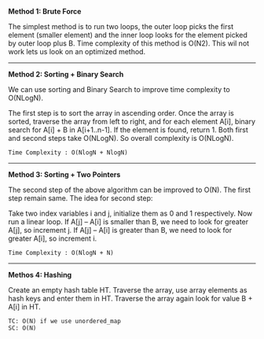 **Method 1: Brute Force**

The simplest method is to run two loops, the outer loop picks the first element (smaller element) and the inner loop looks for the element picked by outer loop plus B.
Time complexity of this method is O(N2). This wil not work lets us look on an optimized method.
***
**Method 2: Sorting + Binary Search**

We can use sorting and Binary Search to improve time complexity to O(NLogN).

The first step is to sort the array in ascending order.
Once the array is sorted, traverse the array from left to right, and for each element A[i], binary search for A[i] + B in A[i+1..n-1]. If the element is found, return 1.
Both first and second steps take O(NLogN). So overall complexity is O(NLogN).
    
    Time Complexity : O(NlogN + NlogN)
***
**Method 3: Sorting + Two Pointers**

The second step of the above algorithm can be improved to O(N). The first step remain same.
The idea for second step:

Take two index variables i and j, initialize them as 0 and 1 respectively.
Now run a linear loop. If A[j] – A[i] is smaller than B, we need to look for greater A[j], so increment j.
If A[j] – A[i] is greater than B, we need to look for greater A[i], so increment i.
    
    Time Complexity : O(NlogN + N)
***
**Methos 4: Hashing**

Create an empty hash table HT. Traverse the array, use array elements as hash keys and enter them in HT.
Traverse the array again look for value B + A[i] in HT.
    
    TC: O(N) if we use unordered_map
    SC: O(N)
